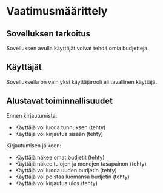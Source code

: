# Vaatimusmäärittely

## Sovelluksen tarkoitus
Sovelluksen avulla käyttäjät voivat tehdä omia budjetteja.

## Käyttäjät
Sovelluksella on vain yksi käyttäjärooli eli tavallinen käyttäjä.

## Alustavat toiminnallisuudet
Ennen kirjautumista:
- Käyttäjä voi luoda tunnuksen (tehty)
- Käyttäjä voi kirjautua sisään (tehty)

Kirjautumisen jälkeen:
- Käyttäjä näkee omat budjetit (tehty)
- Käyttäjä näkee tulojen ja menojen tasapainon (tehty)
- Käyttäjä voi luoda uuden budjetin (tehty)
- Käyttäjä voi poistaa luomansa budjetin (tehty)
- Käyttäjä voi kirjautua ulos (tehty)
